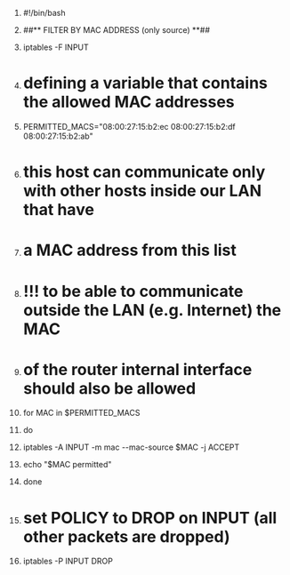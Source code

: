 1.  #!/bin/bash

3.  ##** FILTER BY MAC ADDRESS (only source) **##

5.  iptables -F INPUT

7.  # defining a variable that contains the allowed MAC addresses
8.  PERMITTED_MACS="08:00:27:15:b2:ec 08:00:27:15:b2:df 08:00:27:15:b2:ab"

10.  # this host can communicate only with other hosts inside our LAN that have
11.  # a MAC address from this list
12.  # !!! to be able to communicate outside the LAN (e.g. Internet) the MAC
13.  # of the router internal interface should also be allowed
14.  for MAC in $PERMITTED_MACS
15.  do
16.  iptables -A INPUT -m mac --mac-source $MAC -j ACCEPT
17.  echo "$MAC permitted"
18.  done

21.  # set POLICY to DROP on INPUT (all other packets are dropped)
22.  iptables -P INPUT DROP